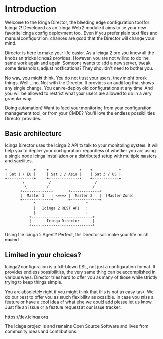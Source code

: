 Introduction
============

Welcome to the Icinga Director, the bleeding edge configuration tool for
Icinga 2! Developed as an Icinga Web 2 module it aims to be your new
favorite Icinga config deployment tool. Even if you prefer plain text
files and manual configuration, chances are good that the Director will
change your mind.

Director is here to make your life easier. As a Icinga 2 pro you know
all the knobs an tricks Icinga2 provides. However, you are not willing
to do the same work again and again. Someone wants to add a new server,
tweak some thresholds, adjust notifications? They shouldn't need to
bother you.

No way, you might think. You do not trust your users, they might break
things. Well... no. Not with the Director. It provides an audit log that
shows any single change. You can re-deploy old configurations at any time.
And you will be allowed to restrict what your users are allowed to do in
a very granular way.

Doing automation? Want to feed your monitoring from your configuration
management tool, or from your CMDB? You'll love the endless possibilities
Director provides.


Basic architecture
------------------

Icinga Director uses the Icinga 2 API to talk to your monitoring system.
It will help you to deploy your configuration, regardless of whether you
are using a single node Icinga installation or a distributed setup with
multiple masters and satellites.

    +------------+     +--------------+    +------------+
    | Sat 1 / EU |     | Sat 2 / Asia |    | Sat 3 / US |
    +------------+     +--------------+    +------------+
            \           /                    /
             \         /                    /
           +-------------+       +-------------+
           |  Master 1   | <===> |  Master 2   |  (Master-Zone)
           +-------------+       +-------------+
                 ^                       ^
                 |   Icinga 2 REST API   :
                 |                       :
               +----------------------------+
               |       Icinga Director      |
               +----------------------------+

Using the Icinga 2 Agent? Perfect, the Director will make your life much
easier!


Limited in your choices?
------------------------

Icinga2 configuration is a full-blown DSL, not just a configuration format.
It provides endless possibilities, the very same thing can be accomplished
in various ways. Director tries hard to offer you as many of those while
strictly trying to keep things simple.

You are absoletely right if you might think that this is not an easy task.
We do our best to offer you as much flexibility as possible. In case you
miss a feature or have a cool idea of what else we could add please let
us know. Just file an issue or a feature request at our issue tracker:

  https://dev.icinga.org

The Icinga project is and remains Open Source Software and lives from
community ideas and contributions.

